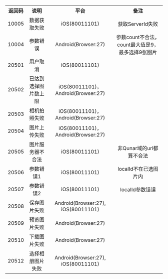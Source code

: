 <table style="text-align:center">
	<tr>
	<th > 返回码 </th>
		<th>说明 </th>
		<th>平台 </th>
		<th>备注 </th>
	</tr>
	<tr>
		<td>10005</td>
		<td>数据获取失败</td>
		<td>iOS(80011101) </td>
		<td>获取ServerId失败 </td>
	</tr>
	<tr>
		<td>10004 </td>
		<td>参数错误</td>
		<td>Android(Browser:27)</td>
		<td>参数count不合法，count最大值是9，最多选择9张图片  </td>
	</tr>
	<tr>
		<td>20501 </td>
		<td>用户取消 </td>
		<td>iOS(80011101)</td>
		<td></td>
	</tr>
	<tr>
		<td> 20502 </td>
		<td> 已达到选择图片数上限 </td>
		<td> iOS(80011101)，Android(Browser:27) </td>
		<td></td>
	</tr>
	<tr>
		<td> 20503 </td>
		<td> 相机拍照失败  </td>
		<td> iOS(80011101)，Android(Browser:27) </td>
		<td></td>
	</tr>
	<tr>
		<td> 20504 </td>
		<td> 图片上传失败 </td>
		<td> iOS(80011101)，Android(Browser:27) </td>
		<td></td>
	</tr>
	<tr>
		<td> 20505 </td>
		<td> 图片服务器不合法 </td>
		<td> iOS(80011101) </td>
		<td> 非Qunar域的url都算不合法 </td>
	</tr>
	<tr>
		<td> 20506  </td>
		<td> 参数错误1  </td>
		<td> iOS(80011101) </td>
		<td> localId不在已选图片内  </td>
	</tr>
	<tr>
		<td> 20507  </td>
		<td> 参数错误2  </td>
		<td> iOS(80011101) </td>
		<td> localId参数错误  </td>
	</tr>
	<tr>
		<td> 20508 </td>
		<td> 保存图片失败  </td>
		<td> Android(Browser:27), iOS(80011101)  </td>
		<td></td>
	</tr>
	<tr>
		<td> 20509 </td>
		<td> 预览图片失败  </td>
		<td> Android(Browser:27)  </td>
		<td></td>
	</tr>
	<tr>
		<td> 20510 </td>
		<td> 下载图片失败  </td>
		<td> Android(Browser:27)  </td>
		<td></td>
	</tr>
	<tr>
		<td> 20512 </td>
		<td> 选择相册图片失败  </td>
		<td> Android(Browser:27), iOS(80011101)  </td>
		<td></td>
	</tr>
</table>